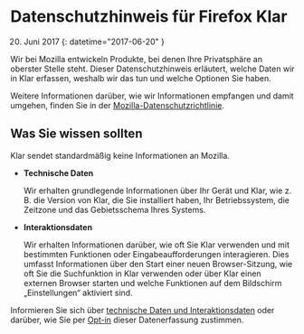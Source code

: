 ﻿# Datenschutzhinweis für Firefox Klar

20. Juni 2017
{: datetime="2017-06-20" }

Wir bei Mozilla entwickeln Produkte, bei denen Ihre Privatsphäre an oberster Stelle steht. Dieser Datenschutzhinweis erläutert, welche Daten wir in Klar erfassen, weshalb wir das tun und welche Optionen Sie haben. 

Weitere Informationen darüber, wie wir Informationen empfangen und damit umgehen, finden Sie in der [Mozilla-Datenschutzrichtlinie](https://www.mozilla.org/privacy/).

## Was Sie wissen sollten

Klar sendet standardmäßig keine Informationen an Mozilla.

* **Technische Daten**

	Wir erhalten grundlegende Informationen über Ihr Gerät und Klar, wie z.&thinsp;B. die Version von Klar, die Sie installiert haben, Ihr Betriebssystem, die Zeitzone und das Gebietsschema Ihres Systems.

* **Interaktionsdaten**

	Wir erhalten Informationen darüber, wie oft Sie Klar verwenden und mit bestimmten Funktionen oder Eingabeaufforderungen interagieren. Dies umfasst Informationen über den Start einer neuen Browser-Sitzung, wie oft Sie die Suchfunktion in Klar verwenden oder über Klar einen externen Browser starten und welche Funktionen auf dem Bildschirm „Einstellungen“ aktiviert sind.
	
Informieren Sie sich über [technische Daten und Interaktionsdaten](https://github.com/mozilla-mobile/focus/wiki/Event-Tracking-with-Mozilla's-Telemetry-Service) oder darüber, wie Sie per [Opt-in](https://support.mozilla.org/de/kb/anonyme-nutzungsdaten-zu-firefox-auf-mobilgeraten-) dieser Datenerfassung zustimmen.
